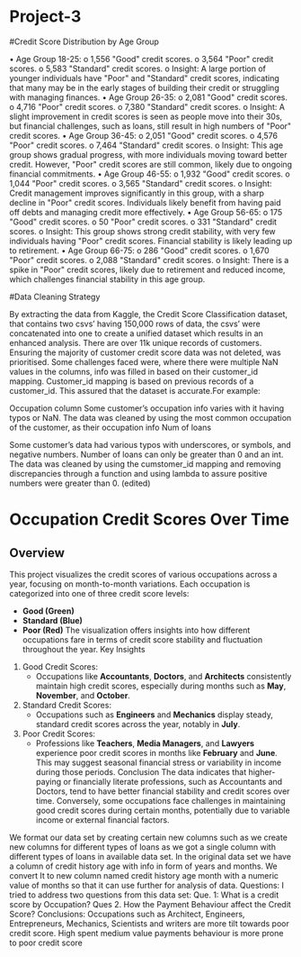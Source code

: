 # Project-3


#Credit Score Distribution by Age Group 

•    Age Group 18-25:
o    1,556 "Good" credit scores.
o    3,564 "Poor" credit scores.
o    5,583 "Standard" credit scores.
o    Insight: A large portion of younger individuals have "Poor" and "Standard" credit scores, indicating that many may be in the early stages of building their credit or struggling with managing finances.
•    Age Group 26-35:
o    2,081 "Good" credit scores.
o    4,716 "Poor" credit scores.
o    7,380 "Standard" credit scores.
o    Insight: A slight improvement in credit scores is seen as people move into their 30s, but financial challenges, such as loans, still result in high numbers of "Poor" credit scores.
•    Age Group 36-45:
o    2,051 "Good" credit scores.
o    4,576 "Poor" credit scores.
o    7,464 "Standard" credit scores.
o    Insight: This age group shows gradual progress, with more individuals moving toward better credit. However, "Poor" credit scores are still common, likely due to ongoing financial commitments.
•    Age Group 46-55:
o    1,932 "Good" credit scores.
o    1,044 "Poor" credit scores.
o    3,565 "Standard" credit scores.
o    Insight: Credit management improves significantly in this group, with a sharp decline in "Poor" credit scores. Individuals likely benefit from having paid off debts and managing credit more effectively.
•    Age Group 56-65:
o    175 "Good" credit scores.
o    50 "Poor" credit scores.
o    331 "Standard" credit scores.
o    Insight: This group shows strong credit stability, with very few individuals having "Poor" credit scores. Financial stability is likely leading up to retirement.
•    Age Group 66-75:
o    286 "Good" credit scores.
o    1,670 "Poor" credit scores.
o    2,088 "Standard" credit scores.
o    Insight: There is a spike in "Poor" credit scores, likely due to retirement and reduced income, which challenges financial stability in this age group.




#Data Cleaning Strategy 

By extracting the data from Kaggle, the Credit Score Classification dataset, that contains two csvs’ having 150,000 rows of data, the csvs’ were concatenated into one to create a unified dataset which results in an enhanced analysis. There are over 11k unique records of customers. Ensuring the majority of customer credit score data was not deleted, was prioritised. Some challenges faced were, where there were multiple NaN values in the columns, info was filled in based on their customer_id mapping. Customer_id mapping is based on previous records of a customer_id. This assured that the dataset is accurate.For example:

Occupation column
Some customer’s occupation info varies with it having typos or NaN. The data was cleaned by using the most common occupation of the customer, as their occupation info Num of loans

Some customer’s data had various typos with underscores, or symbols, and negative numbers. Number of loans can only be greater than 0 and an int. The data was cleaned by using the cumstomer_id mapping and removing discrepancies through a function and using lambda to assure positive numbers were greater than 0. (edited) 

# Occupation Credit Scores Over Time
## Overview
This project visualizes the credit scores of various occupations across a year, focusing on month-to-month variations. Each occupation is categorized into one of three credit score levels:
- **Good (Green)**
- **Standard (Blue)**
- **Poor (Red)**
The visualization offers insights into how different occupations fare in terms of credit score stability and fluctuation throughout the year.
 Key Insights
1. Good Credit Scores:
   - Occupations like **Accountants**, **Doctors**, and **Architects** consistently maintain high credit scores, especially during months such as **May**, **November**, and **October**.
2. Standard Credit Scores:
   - Occupations such as **Engineers** and **Mechanics** display steady, standard credit scores across the year, notably in **July**.
3. Poor Credit Scores:
   - Professions like **Teachers**, **Media Managers**, and **Lawyers** experience poor credit scores in months like **February** and **June**. This may suggest seasonal financial stress or variability in income during those periods.
 Conclusion
The data indicates that higher-paying or financially literate professions, such as Accountants and Doctors, tend to have better financial stability and credit scores over time. Conversely, some occupations face challenges in maintaining good credit scores during certain months, potentially due to variable income or external financial factors.


We format our data set by creating certain new columns such as we create new columns for different types of loans as we got a single column with different types of loans in available data set.
In the original data set we have a column of credit history age with info in form of years and months. We convert It to new column named credit history age month with a numeric value of months so that it can use further for analysis of data.
Questions:
I tried to address two questions from this data set:
Que. 1: What is a credit score by Occupation?
Ques 2. How the Payment Behaviour affect the Credit Score?
Conclusions:
Occupations such as Architect, Engineers, Entrepreneurs, Mechanics, Scientists and writers are more tilt towards poor credit score.
High spent medium value payments behaviour is more prone to poor credit score
